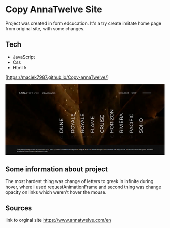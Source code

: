 # Copy AnnaTwelve Site

Project was created in form edcucation. It's a try create imitate
home page from original site, with some changes.

## Tech

- JavaScript
- Css
- Html 5

[https://maciek7987.github.io/Copy-annaTwelve/]

![Home page](./images/copyanna.png)

## Some information about project

The most hardest thing was change of letters to greek in infinite during hover, where i used requestAnimationFrame and second thing was change opacity on links which weren't hover the mouse.

## Sources

link to orginal site https://www.annatwelve.com/en
